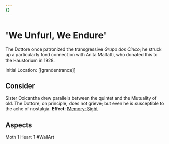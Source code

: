 ```yaml
---
{}
---
```

# 'We Unfurl, We Endure'
The Dottore once patronized the transgressive <i>Grupo dos Cinco</i>; he struck up a particularly fond connection with Anita Malfatti, who donated this to the Haustorium in 1928.

Initial Location: [[grandentrance]]
## Consider
Sister Oxicantha drew parallels between the quintet and the Mutuality of old. The Dottore, on principle, does not grieve; but even he is susceptible to the ache of nostalgia.
**Effect**: [Memory: Sight](https://uadaf.theevilroot.xyz/rowenarium/element/mem.sight)
## Aspects
Moth 1
Heart 1
#WallArt 